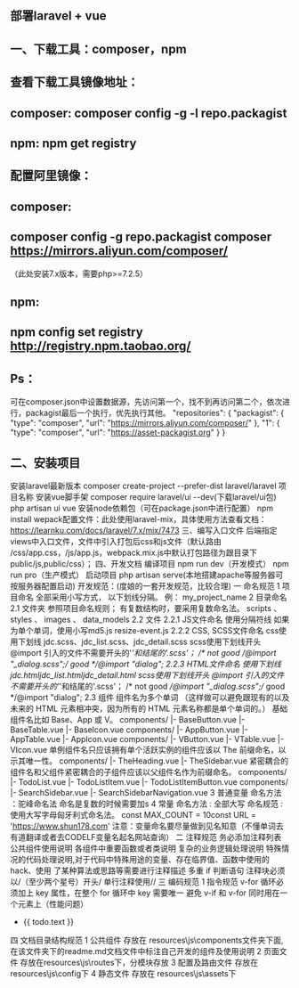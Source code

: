 ## 部署laravel + vue
## 一、下载工具：composer，npm
## 查看下载工具镜像地址：
## composer:	composer config -g -l repo.packagist
## npm: 	npm get registry 
## 配置阿里镜像：
## composer: 
## composer config -g repo.packagist composer https://mirrors.aliyun.com/composer/
（此处安装7.x版本，需要php>=7.2.5）
## npm:
## npm config set registry http://registry.npm.taobao.org/
## Ps：
可在composer.json中设置数据源，先访问第一个，找不到再访问第二个，依次进行，packagist最后一个执行，优先执行其他。
"repositories": {
    "packagist": {
        "type": "composer",
        "url": "https://mirrors.aliyun.com/composer/"
    },
    "1": {
        "type": "composer",
        "url": "https://asset-packagist.org"
    }
}
## 二、安装项目
安装laravel最新版本
composer create-project --prefer-dist laravel/laravel 项目名称
安装vue脚手架
composer require laravel/ui --dev(下载laravel/ui包)
php artisan ui vue
安装node依赖包（可在package.json中进行配置）
npm install
wepack配置文件：此处使用laravel-mix，具体使用方法查看文档：												https://learnku.com/docs/laravel/7.x/mix/7473
三、编写入口文件
后端指定views中入口文件，文件中引入打包后css和js文件（默认路由	/css/app.css，/js/app.js，webpack.mix.js中默认打包路径为跟目录下public/js,public/css）；
四、开发文档
编译项目
npm run dev（开发模式）
npm run pro（生产模式）
启动项目
php artisan serve(本地搭建apache等服务器可按服务器配置启动)
开发规范：(度娘的一套开发规范，比较合理)
一 命名规范
1 项目命名
全部采用小写方式， 以下划线分隔。 例：
my_project_name
2 目录命名
2.1 文件夹
参照项目命名规则； 有复数结构时，要采用复数命名法。
scripts 、 styles 、 images 、 data_models
2.2 文件
2.2.1 JS文件命名
使用分隔符线 如果为单个单词，使用小写md5.js
resize-event.js
2.2.2 CSS, SCSS文件命名
css使用下划线
jdc.scss、jdc_list.scss、jdc_detail.scss
scss使用下划线开头 @import 引入的文件不需要开头的'_'和结尾的'.scss'；
/* not good */@import "_dialog.scss";/* good */@import "dialog";
2.2.3 HTML文件命名
使用下划线
jdc.htmljdc_list.htmljdc_detail.html
scss使用下划线开头 @import 引入的文件不需要开头的'_'和结尾的'.scss'；
/* not good */@import "_dialog.scss";/* good */@import "dialog";
2.3 组件
组件名为多个单词 （这样做可以避免跟现有的以及未来的 HTML 元素相冲突，因为所有的 HTML 元素名称都是单个单词的。）
基础组件名比如 Base、App 或 V。
components/
|- BaseButton.vue
|- BaseTable.vue
|- BaseIcon.vue
components/
|- AppButton.vue
|- AppTable.vue
|- AppIcon.vue
components/
|- VButton.vue
|- VTable.vue
|- VIcon.vue
单例组件名只应该拥有单个活跃实例的组件应该以 The 前缀命名，以示其唯一性。
components/
|- TheHeading.vue
|- TheSidebar.vue
紧密耦合的组件名和父组件紧密耦合的子组件应该以父组件名作为前缀命名。
components/
|- TodoList.vue
|- TodoListItem.vue
|- TodoListItemButton.vue
components/
|- SearchSidebar.vue
|- SearchSidebarNavigation.vue
3 普通变量
命名方法 ：驼峰命名法 命名是复数的时候需要加s
4 常量
命名方法 : 全部大写 命名规范 : 使用大写字母匈牙利式命名法。
const MAX_COUNT = 10const URL = 'https://www.shun178.com'
注意：变量命名要尽量做到见名知意（不懂单词去有道翻译或者去CODELF变量名起名网站查询）
二 注释规范
务必添加注释列表
公共组件使用说明
各组件中重要函数或者类说明
复杂的业务逻辑处理说明
特殊情况的代码处理说明,对于代码中特殊用途的变量、存在临界值、函数中使用的 hack、使用
了某种算法或思路等需要进行注释描述
多重 if 判断语句
注释块必须以/（至少两个星号）开头/
单行注释使用//
三 编码规范
1 指令规范
v-for 循环必须加上 key 属性，在整个 for 循环中 key 需要唯一 避免 v-if 和 v-for 同时用在一个元素上（性能问题）
<ul><li v-for="todo in todos" :key="todo.id"> {{ todo.text }} </li></ul>
四 文档目录结构规范
1 公共组件
存放在 resources\js\components文件夹下面,在该文件夹下的readme.md文档文件中标注自己开发的组件及使用说明
2 页面文件
存放在resources\js\routes下，分模块存放
3 配置及路由文件
存放在 resources\js\config下
4 静态文件
存放在 resources\js\assets下
